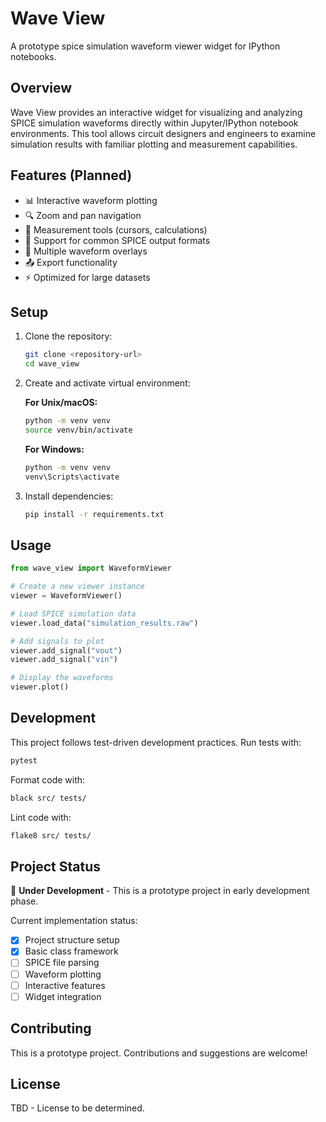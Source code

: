 # Wave View

A prototype spice simulation waveform viewer widget for IPython notebooks.

## Overview

Wave View provides an interactive widget for visualizing and analyzing SPICE simulation waveforms directly within Jupyter/IPython notebook environments. This tool allows circuit designers and engineers to examine simulation results with familiar plotting and measurement capabilities.

## Features (Planned)

- 📊 Interactive waveform plotting
- 🔍 Zoom and pan navigation
- 📏 Measurement tools (cursors, calculations)
- 📂 Support for common SPICE output formats
- 🔄 Multiple waveform overlays
- 📤 Export functionality
- ⚡ Optimized for large datasets

## Setup

1. Clone the repository:
   ```bash
   git clone <repository-url>
   cd wave_view
   ```

2. Create and activate virtual environment:
   
   **For Unix/macOS:**
   ```bash
   python -m venv venv
   source venv/bin/activate
   ```
   
   **For Windows:**
   ```bash
   python -m venv venv
   venv\Scripts\activate
   ```

3. Install dependencies:
   ```bash
   pip install -r requirements.txt
   ```

## Usage

```python
from wave_view import WaveformViewer

# Create a new viewer instance
viewer = WaveformViewer()

# Load SPICE simulation data
viewer.load_data("simulation_results.raw")

# Add signals to plot
viewer.add_signal("vout")
viewer.add_signal("vin")

# Display the waveforms
viewer.plot()
```

## Development

This project follows test-driven development practices. Run tests with:

```bash
pytest
```

Format code with:
```bash
black src/ tests/
```

Lint code with:
```bash
flake8 src/ tests/
```

## Project Status

🚧 **Under Development** - This is a prototype project in early development phase.

Current implementation status:
- [x] Project structure setup
- [x] Basic class framework
- [ ] SPICE file parsing
- [ ] Waveform plotting
- [ ] Interactive features
- [ ] Widget integration

## Contributing

This is a prototype project. Contributions and suggestions are welcome!

## License

TBD - License to be determined. 
